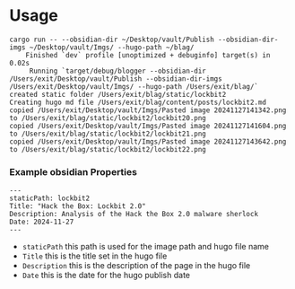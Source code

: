 

# Usage

```
cargo run -- --obsidian-dir ~/Desktop/vault/Publish --obsidian-dir-imgs ~/Desktop/vault/Imgs/ --hugo-path ~/blag/
    Finished `dev` profile [unoptimized + debuginfo] target(s) in 0.02s
     Running `target/debug/blogger --obsidian-dir /Users/exit/Desktop/vault/Publish --obsidian-dir-imgs /Users/exit/Desktop/vault/Imgs/ --hugo-path /Users/exit/blag/`
created static folder /Users/exit/blag/static/lockbit2
Creating hugo md file /Users/exit/blag/content/posts/lockbit2.md
copied /Users/exit/Desktop/vault/Imgs/Pasted image 20241127141342.png to /Users/exit/blag/static/lockbit2/lockbit20.png
copied /Users/exit/Desktop/vault/Imgs/Pasted image 20241127141604.png to /Users/exit/blag/static/lockbit2/lockbit21.png
copied /Users/exit/Desktop/vault/Imgs/Pasted image 20241127143642.png to /Users/exit/blag/static/lockbit2/lockbit22.png
```

### Example obsidian Properties

```
---
staticPath: lockbit2
Title: "Hack the Box: Lockbit 2.0"
Description: Analysis of the Hack the Box 2.0 malware sherlock
Date: 2024-11-27
---
```

- `staticPath` this path is used for the image path and hugo file name
- `Title` this is the title set in the hugo file
- `Description` this is the description of the page in the hugo file
- `Date` this is the date for the hugo publish date
